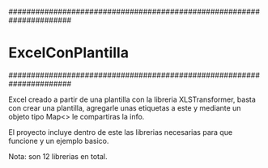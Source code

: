######################################################################
#                         ExcelConPlantilla                          #
######################################################################

Excel creado a partir de una plantilla con la libreria XLSTransformer, basta con crear una plantilla, agregarle unas etiquetas a este 
y mediante un objeto tipo Map<> le compartiras la info.

El proyecto incluye dentro de este las librerias necesarias para que funcione y un ejemplo basico.

Nota: son 12 librerias en total.
